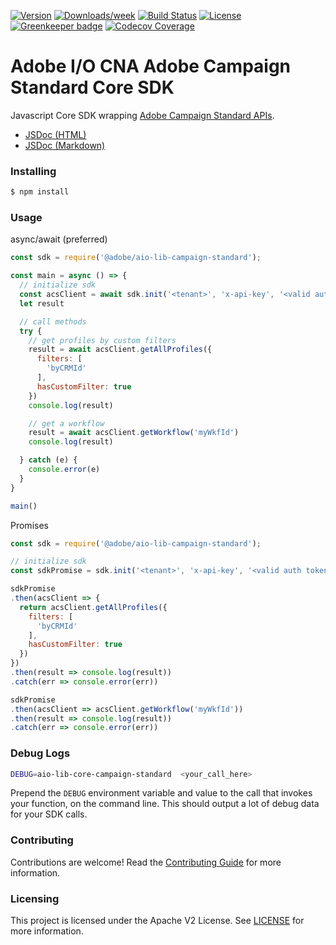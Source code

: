 <!--
Copyright 2019 Adobe. All rights reserved.
This file is licensed to you under the Apache License, Version 2.0 (the "License");
you may not use this file except in compliance with the License. You may obtain a copy
of the License at http://www.apache.org/licenses/LICENSE-2.0

Unless required by applicable law or agreed to in writing, software distributed under
the License is distributed on an "AS IS" BASIS, WITHOUT WARRANTIES OR REPRESENTATIONS
OF ANY KIND, either express or implied. See the License for the specific language
governing permissions and limitations under the License.
-->

[![Version](https://img.shields.io/npm/v/@adobe/aio-lib-campaign-standard.svg)](https://npmjs.org/package/@adobe/aio-lib-core-campaign-standard)
[![Downloads/week](https://img.shields.io/npm/dw/@adobe/aio-lib-core-campaign-standard.svg)](https://npmjs.org/package/@adobe/aio-lib-core-campaign-standard)
[![Build Status](https://travis-ci.com/adobe/aio-lib-core-campaign-standard.svg?branch=master)](https://travis-ci.com/adobe/aio-lib-core-campaign-standard)
[![License](https://img.shields.io/badge/License-Apache%202.0-blue.svg)](https://opensource.org/licenses/Apache-2.0) [![Greenkeeper badge](https://badges.greenkeeper.io/adobe/aio-lib-core-campaign-standard.svg)](https://greenkeeper.io/)
[![Codecov Coverage](https://img.shields.io/codecov/c/github/adobe/aio-lib-core-campaign-standard/master.svg?style=flat-square)](https://codecov.io/gh/adobe/aio-lib-core-campaign-standard/)

# Adobe I/O CNA Adobe Campaign Standard Core SDK
Javascript Core SDK wrapping [Adobe Campaign Standard APIs](https://docs.campaign.adobe.com/doc/standard/en/api/ACS_API.html#introduction).

- [JSDoc (HTML)](https://opensource.adobe.com/aio-lib-core-campaign-standard/index.html)
- [JSDoc (Markdown)](./docs/SDK.md)


### Installing

```bash
$ npm install
```

### Usage

async/await (preferred)
```javascript
const sdk = require('@adobe/aio-lib-campaign-standard');

const main = async () => {
  // initialize sdk
  const acsClient = await sdk.init('<tenant>', 'x-api-key', '<valid auth token>')
  let result

  // call methods
  try {
    // get profiles by custom filters
    result = await acsClient.getAllProfiles({
      filters: [
        'byCRMId'
      ],
      hasCustomFilter: true
    })
    console.log(result)

    // get a workflow
    result = await acsClient.getWorkflow('myWkfId')
    console.log(result)

  } catch (e) {
    console.error(e)
  }
}

main()
``` 

Promises
```javascript
const sdk = require('@adobe/aio-lib-campaign-standard');

// initialize sdk
const sdkPromise = sdk.init('<tenant>', 'x-api-key', '<valid auth token>')

sdkPromise
.then(acsClient => {
  return acsClient.getAllProfiles({
    filters: [
      'byCRMId'
    ],
    hasCustomFilter: true
  })
})
.then(result => console.log(result))
.catch(err => console.error(err))

sdkPromise
.then(acsClient => acsClient.getWorkflow('myWkfId'))
.then(result => console.log(result))
.catch(err => console.error(err))
``` 

### Debug Logs

```bash
DEBUG=aio-lib-core-campaign-standard  <your_call_here>
```

Prepend the `DEBUG` environment variable and value to the call that invokes your function, on the command line. This should output a lot of debug data for your SDK calls.

### Contributing

Contributions are welcome! Read the [Contributing Guide](./.github/CONTRIBUTING.md) for more information.

### Licensing

This project is licensed under the Apache V2 License. See [LICENSE](LICENSE) for more information.
